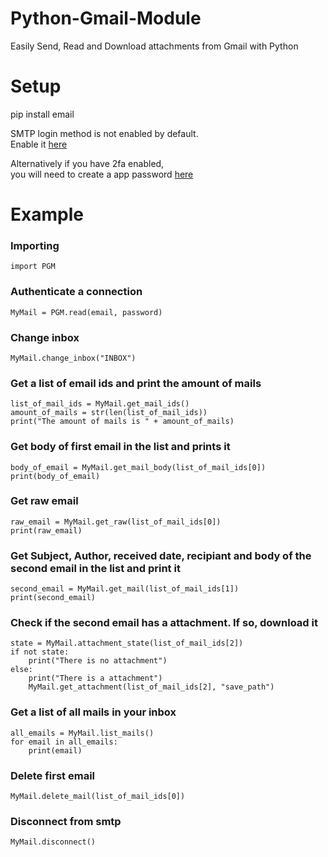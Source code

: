 # Python-Gmail-Module
Easily Send, Read and Download attachments from Gmail with Python  

# Setup  
  
pip install email  
  
SMTP login method is not enabled by default.  
Enable it [here](https://myaccount.google.com/lesssecureapps)  
  
Alternatively if you have 2fa enabled,  
you will need to create a app password [here](https://myaccount.google.com/apppasswords)  
  
# Example

### Importing
```
import PGM
```
### Authenticate a connection
```
MyMail = PGM.read(email, password)
```
### Change inbox
```
MyMail.change_inbox("INBOX")
```

### Get a list of email ids and print the amount of mails
```
list_of_mail_ids = MyMail.get_mail_ids()
amount_of_mails = str(len(list_of_mail_ids))
print("The amount of mails is " + amount_of_mails)
```
### Get body of first email in the list and prints it
```
body_of_email = MyMail.get_mail_body(list_of_mail_ids[0])
print(body_of_email)
```
### Get raw email
```
raw_email = MyMail.get_raw(list_of_mail_ids[0])
print(raw_email)
```
### Get Subject, Author, received date, recipiant and body of the second email in the list and print it
```
second_email = MyMail.get_mail(list_of_mail_ids[1])
print(second_email)
```
### Check if the second email has a attachment. If so, download it
```
state = MyMail.attachment_state(list_of_mail_ids[2])
if not state:
    print("There is no attachment")
else:
    print("There is a attachment")
    MyMail.get_attachment(list_of_mail_ids[2], "save_path")
```

### Get a list of all mails in your inbox
```
all_emails = MyMail.list_mails()
for email in all_emails:
    print(email)
```
### Delete first email
```
MyMail.delete_mail(list_of_mail_ids[0])
```
### Disconnect from smtp
```
MyMail.disconnect()
```
